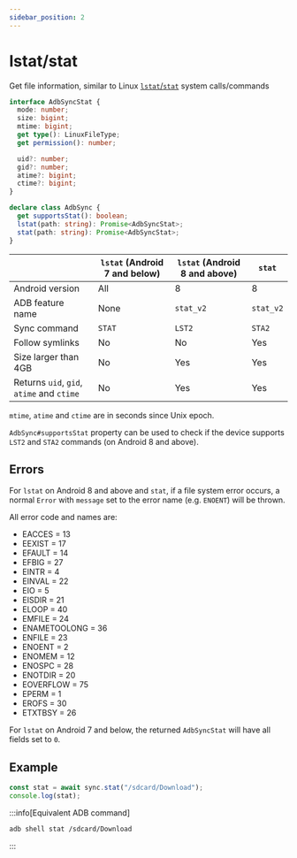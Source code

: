 ```yaml
---
sidebar_position: 2
---
```


# lstat/stat

Get file information, similar to Linux [`lstat`/`stat`](https://www.man7.org/linux/man-pages/man2/stat.2.html) system calls/commands

```ts
interface AdbSyncStat {
  mode: number;
  size: bigint;
  mtime: bigint;
  get type(): LinuxFileType;
  get permission(): number;

  uid?: number;
  gid?: number;
  atime?: bigint;
  ctime?: bigint;
}

declare class AdbSync {
  get supportsStat(): boolean;
  lstat(path: string): Promise<AdbSyncStat>;
  stat(path: string): Promise<AdbSyncStat>;
}
```

|                                           | `lstat` (Android 7 and below) | `lstat` (Android 8 and above) | `stat`    |
| ----------------------------------------- | ----------------------------- | ----------------------------- | --------- |
| Android version                           | All                           | 8                             | 8         |
| ADB feature name                          | None                          | `stat_v2`                     | `stat_v2` |
| Sync command                              | `STAT`                        | `LST2`                        | `STA2`    |
| Follow symlinks                           | No                            | No                            | Yes       |
| Size larger than 4GB                      | No                            | Yes                           | Yes       |
| Returns `uid`, `gid`, `atime` and `ctime` | No                            | Yes                           | Yes       |

`mtime`, `atime` and `ctime` are in seconds since Unix epoch.

`AdbSync#supportsStat` property can be used to check if the device supports `LST2` and `STA2` commands (on Android 8 and above).

## Errors

For `lstat` on Android 8 and above and `stat`, if a file system error occurs, a normal `Error` with `message` set to the error name (e.g. `ENOENT`) will be thrown.

All error code and names are:

- EACCES = 13
- EEXIST = 17
- EFAULT = 14
- EFBIG = 27
- EINTR = 4
- EINVAL = 22
- EIO = 5
- EISDIR = 21
- ELOOP = 40
- EMFILE = 24
- ENAMETOOLONG = 36
- ENFILE = 23
- ENOENT = 2
- ENOMEM = 12
- ENOSPC = 28
- ENOTDIR = 20
- EOVERFLOW = 75
- EPERM = 1
- EROFS = 30
- ETXTBSY = 26

For `lstat` on Android 7 and below, the returned `AdbSyncStat` will have all fields set to `0`.

## Example

```ts transpile
const stat = await sync.stat("/sdcard/Download");
console.log(stat);
```

:::info[Equivalent ADB command]

```sh
adb shell stat /sdcard/Download
```

:::
